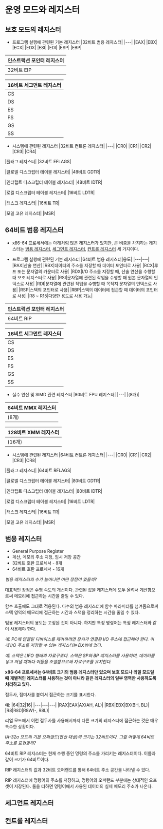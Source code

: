 # 운영 모드와 레지스터
## 보호 모드의 레지스터
- 프로그램 실행에 관련된 기본 레지스터
|32비트 범용 레지스터|
|---|
|EAX|
|EBX|
|ECX|
|EDX|
|ESI|
|EDI|
|ESP|
|EBP|

|인스트럭션 포인터 레지스터|
|---|
|32비트 EIP|

|16비트 세그먼트 레지스터|
|---|
|CS|
|DS|
|ES|
|FS|
|GS|
|SS|

- 시스템에 관련된 레지스터
|32비트 컨트론 레지스터|
|---|
|CR0|
|CR1|
|CR2|
|CR3|
|CR4|

|플래그 레지스터|
|32비트 EFLAGS|

|글로벌 디스크립터 테이블 레지스터|
|48비트 GDTR|

|인터럽트 디스크립터 테이블 레지스터|
|48비트 IDTR|

|로컬 디스크립터 테이블 레지스터|
|16비트 LDTR|

|태스크 레지스터|
|16비트 TR|

|모델 고유 레지스터|
|MSR|

## 64비트 범용 레지스터
- x86-64 프로세서에는 아래처럼 많은 레지스터가 있지만, 큰 비중을 차지하는 레지스터는 [범용 레지스터](#범용-레지스터), [세그먼트 레지스터](#세그먼트-레지스터), [컨트롤 레지스터](#컨트롤-레지스터) 세 가지이다.

- 프로그램 실행에 관련된 기본 레지스터
|64비트 범용 레지스터|용도|
|---|---|
|RAX|산술 연산|
|RBX|데이터의 주소를 지정할 때 데이터 포인터로 사용|
|RCX|루프 또는 문자열의 카운터로 사용|
|RDX|I/O 주소를 지정할 때, 산술 연산을 수행할 때 보조 레지스터로 사용|
|RSI|문자열에 관련된 작업을 수행할 때 원본 문자열의 인덱스로 사용|
|RDI|문자열에 관련된 작업을 수행할 때 목적지 문자열의 인덱스로 사용|
|RSP|스택의 포인터로 사용|
|RBP|스택의 데이터에 접근할 때 데이터의 포인터로 사용|
|R8 ~ R15|다양한 용도로 사용 가능|

|인스트럭션 포인터 레지스터|
|---|
|64비트 RIP|

|16비트 세그먼트 레지스터|
|---|
|CS|
|DS|
|ES|
|FS|
|GS|
|SS|

- 실수 연산 및 SIMD 관련 레지스터
|80비트 FPU 레지스터|
|---|
|(8개)|

|64비트 MMX 레지스터|
|---|
|(8개)|

|128비트 XMM 레지스터|
|---|
|(16개)|

- 시스템에 관련된 레지스터
|64비트 컨트론 레지스터|
|---|
|CR0|
|CR1|
|CR2|
|CR3|
|CR8|

|플래그 레지스터|
|64비트 RFLAGS|

|글로벌 디스크립터 테이블 레지스터|
|80비트 GDTR|

|인터럽트 디스크립터 테이블 레지스터|
|80비트 IDTR|

|로컬 디스크립터 테이블 레지스터|
|16비트 LDTR|

|태스크 레지스터|
|16비트 TR|

|모델 고유 레지스터|
|MSR|

## 범용 레지스터
- General Purpose Register
- 계산, 메모리 주소 지정, 임시 저장 공간
- 32비트 호환 프로세서 - 8개
- 64비트 호환 프로세서 - 16개

*범용 레지스터의 수가 늘어나면 어떤 장점이 있을까?*

대표적인 장점은 수행 속도의 개선이다. 관련된 값을 레지스터에 모두 올려서 계산함으로써 메모리에 접근하는 시간을 줄일 수 있다.

함수 호출에도 그대로 적용된다. 다수의 범용 레지스터에 함수 파라미터를 넘겨줌으로써 스택 영역의 메모리에 접근하는 시간과 스택을 정리하는 시간을 줄일 수 있다.

범용 레지스터의 용도는 고정된 것이 아니다. 하지만 특정 명령어는 특정 레지스터와 같이 사용해야 한다.

*예: PC에 연결된 디바이스를 제어하려면 장치가 연결된 I/O 주소에 접근해야 한다. 이 때 I/O 주소를 저장할 수 있는 레지스터는 DX밖에 없다.*

*예: 스택은 LIFO 형태의 자료구조다. 스택은 SP와 BP 레지스터를 사용하며, 데이터를 넣고 꺼낼 때마다 이들을 조절함으로써 자료구조를 유지한다.*

**x86-64 프로세서는 64비트 크기의 범용 레지스터만 있으며 보호 모드나 리얼 모드일 때 개별적인 레지스터를 사용하는 것이 아니라 같은 레지스터의 일부 영역만 사용하도록 처리하고 있다.**

접두사, 접미사를 붙여서 접근하는 크기를 표시한다.

예:
|64|32|16|
|---|---|---|
|RAX|EAX|AX(AH, AL)|
|RBX|EBX|BX(BH, BL)|
|R8|R8D|R8W(-, R8L)|

리얼 모드에서 이런 접두사를 사용해서까지 다른 크기의 레지스터에 접근하는 것은 매우 특수한 상황이다.

*IA-32a 모드의 기본 오퍼랜드(연산 대상)의 크기는 32비트이다. 그럼 어떻게 64비트 주소를 표현할까?*

64비트 RIP 레지스터는 현재 수행 중인 명령의 주소를 가리키는 레지스터이다.
이름과 같이 크기가 64비트이다.

RIP 레지스터의 값과 32비트 오퍼랜드를 통해 64비트 주소 공간을 나타낼 수 있다.

RIP 레지스터에 명령어의 주소를 저장하고, 명령어의 오퍼랜드 부분에는 상대적인 오프셋이 저장된다. 둘을 더하면 명령어에서 사용된 데이터의 실제 메모리 주소가 나온다.

## 세그먼트 레지스터
## 컨트롤 레지스터

